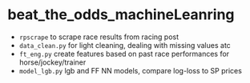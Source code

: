 # beat_the_odds_machineLeanring

* `rpscrape` to scrape race results from racing post 
* `data_clean.py` for light cleaning, dealing with missing values atc
* `ft_eng.py` create features based on past race performances for horse/jockey/trainer
* `model_lgb.py` lgb and FF NN models, compare log-loss to SP prices
